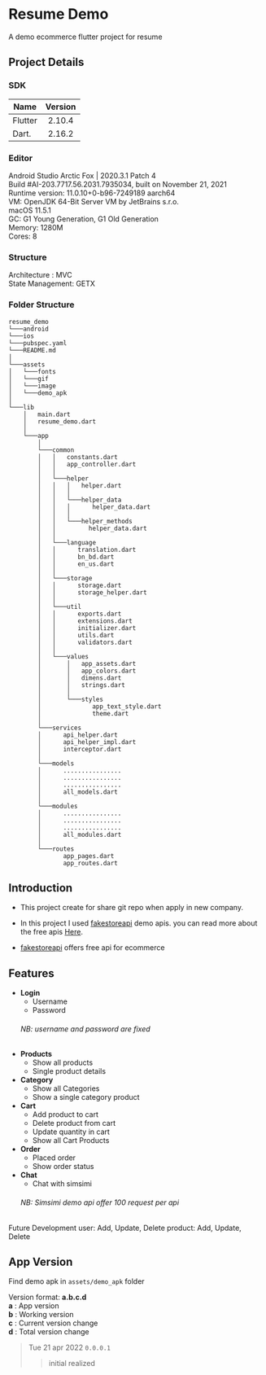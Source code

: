 # Resume Demo

A demo ecommerce flutter project for resume

## Project Details

### SDK

| Name          | Version       |
| ------------- |:-------------:|
| Flutter       | 2.10.4        |
| Dart.         | 2.16.2        |

### Editor
Android Studio Arctic Fox | 2020.3.1 Patch 4\
Build #AI-203.7717.56.2031.7935034, built on November 21, 2021\
Runtime version: 11.0.10+0-b96-7249189 aarch64\
VM: OpenJDK 64-Bit Server VM by JetBrains s.r.o.\
macOS 11.5.1\
GC: G1 Young Generation, G1 Old Generation\
Memory: 1280M\
Cores: 8

### Structure
Architecture : MVC\
State Management: GETX

### Folder Structure
```
resume_demo
└───android
└───ios
└───pubspec.yaml
└───README.md
│
└───assets
│   └───fonts
│   └───gif
│   └───image
│   └───demo_apk
│   
└───lib
    │   main.dart
    │   resume_demo.dart   
    │
    └───app
        │
        └───common
        │   │   constants.dart
        │   │   app_controller.dart
        │   │
        │   └───helper
        │   │   │   helper.dart
        │   │   │
        │   │   └───helper_data
        │   │   │      helper_data.dart
        │   │   │
        │   │   └───helper_methods
        │   │         helper_data.dart
        │   │
        │   └───language
        │   │      translation.dart
        │   │      bn_bd.dart
        │   │      en_us.dart
        │   │   
        │   └───storage
        │   │      storage.dart
        │   │      storage_helper.dart
        │   │  
        │   └───util
        │   │      exports.dart
        │   │      extensions.dart
        │   │      initializer.dart
        │   │      utils.dart
        │   │      validators.dart
        │   │  
        │   └───values
        │       │   app_assets.dart
        │       │   app_colors.dart
        │       │   dimens.dart
        │       │   strings.dart
        │       │
        │       └───styles
        │              app_text_style.dart
        │              theme.dart
        │   
        └───services
        │      api_helper.dart
        │      api_helper_impl.dart
        │      interceptor.dart
        │   
        └───models
        │      ................
        │      ................
        │      ................
        │      all_models.dart
        │   
        └───modules
        │      ................
        │      ................
        │      ................
        │      all_modules.dart
        │   
        └───routes
               app_pages.dart
               app_routes.dart
```

## Introduction
- This project create for share git repo when apply in new company.

- In this project I used [fakestoreapi](https://fakestoreapi.com/docs) demo apis. you can read more about the free apis [Here](https://fakestoreapi.com/docs).

- [fakestoreapi](https://fakestoreapi.com/docs) offers free api for ecommerce


## Features
* **Login**
    * Username
    * Password
  ###### NB: username and password are fixed
* **Products**
    * Show all products
    * Single product details
* **Category**
    * Show all Categories
    * Show a single category product
* **Cart**
    * Add product to cart
    * Delete product from cart
    * Update quantity in cart
    * Show all Cart Products
* **Order**
    * Placed order
    * Show order status
* **Chat**
  * Chat with simsimi
  ###### NB: Simsimi demo api offer 100 request per api
  

Future Development
user: Add, Update, Delete
product: Add, Update, Delete



## App Version
Find demo apk in `assets/demo_apk` folder

Version format: __a.b.c.d__ \
__a__ : App version\
__b__ : Working version\
__c__ : Current version change\
__d__ : Total version change

>Tue 21 apr 2022 `0.0.0.1`
>>initial realized